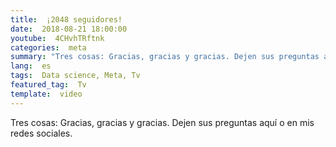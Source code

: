 ```yaml
---
title:  ¡2048 seguidores!
date:  2018-08-21 18:00:00
youtube:  4CHvhTRftnk
categories:  meta 
summary: "Tres cosas: Gracias, gracias y gracias. Dejen sus preguntas aquí o en mis redes sociales."
lang:  es
tags:  Data science, Meta, Tv
featured_tag:  Tv
template:  video
---
```


Tres cosas: Gracias, gracias y gracias. Dejen sus preguntas aquí o en mis redes sociales.
